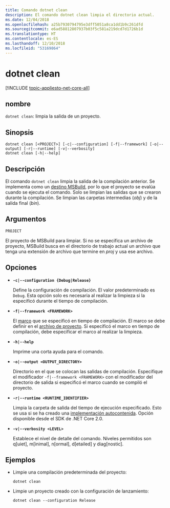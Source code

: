 ```yaml
---
title: Comando dotnet clean
description: El comando dotnet clean limpia el directorio actual.
ms.date: 12/04/2018
ms.openlocfilehash: a25b7930794795e3dff5051a8ca1dd1b9c261dfd
ms.sourcegitcommit: e6ad58812807937b03f5c581a219dcd7d1726b1d
ms.translationtype: HT
ms.contentlocale: es-ES
ms.lasthandoff: 12/10/2018
ms.locfileid: "53169864"
---
```

# <a name="dotnet-clean"></a>dotnet clean

[!INCLUDE [topic-appliesto-net-core-all](../../../includes/topic-appliesto-net-core-all.md)]

## <a name="name"></a>nombre

`dotnet clean`: limpia la salida de un proyecto.

## <a name="synopsis"></a>Sinopsis

```
dotnet clean [<PROJECT>] [-c|--configuration] [-f|--framework] [-o|--output] [-r|--runtime] [-v|--verbosity]
dotnet clean [-h|--help]
```

## <a name="description"></a>Descripción

El comando `dotnet clean` limpia la salida de la compilación anterior. Se implementa como un [destino MSBuild](/visualstudio/msbuild/msbuild-targets), por lo que el proyecto se evalúa cuando se ejecuta el comando. Solo se limpian las salidas que se crearon durante la compilación. Se limpian las carpetas intermedias (*obj*) y de la salida final (*bin*).

## <a name="arguments"></a>Argumentos

`PROJECT`

El proyecto de MSBuild para limpiar. Si no se especifica un archivo de proyecto, MSBuild busca en el directorio de trabajo actual un archivo que tenga una extensión de archivo que termine en *proj* y usa ese archivo.

## <a name="options"></a>Opciones

* **`-c|--configuration {Debug|Release}`**

  Define la configuración de compilación. El valor predeterminado es `Debug`. Esta opción solo es necesaria al realizar la limpieza si la especificó durante el tiempo de compilación.

* **`-f|--framework <FRAMEWORK>`**

  El [marco](../../standard/frameworks.md) que se especificó en tiempo de compilación. El marco se debe definir en el [archivo de proyecto](csproj.md). Si especificó el marco en tiempo de compilación, debe especificar el marco al realizar la limpieza.

* **`-h|--help`**

  Imprime una corta ayuda para el comando.

* **`-o|--output <OUTPUT_DIRECTORY>`**

  Directorio en el que se colocan las salidas de compilación. Especifique el modificador `-f|--framework <FRAMEWORK>` con el modificador del directorio de salida si especificó el marco cuando se compiló el proyecto.

* **`-r|--runtime <RUNTIME_IDENTIFIER>`**

  Limpia la carpeta de salida del tiempo de ejecución especificado. Esto se usa si se ha creado una [implementación autocontenida](../deploying/index.md#self-contained-deployments-scd). Opción disponible desde el SDK de .NET Core 2.0.

* **`-v|--verbosity <LEVEL>`**

  Establece el nivel de detalle del comando. Niveles permitidos son q[uiet], m[inimal], n[ormal], d[etailed] y diag[nostic].

## <a name="examples"></a>Ejemplos

* Limpie una compilación predeterminada del proyecto:

  ```console
  dotnet clean
  ```

* Limpie un proyecto creado con la configuración de lanzamiento:

  ```console
  dotnet clean --configuration Release
  ```